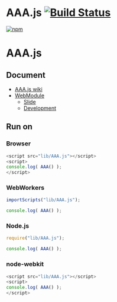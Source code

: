 # AAA.js [![Build Status](https://travis-ci.org/uupaa/AAA.js.png)](http://travis-ci.org/uupaa/AAA.js)

[![npm](https://nodei.co/npm/uupaa.aaa.js.png?downloads=true&stars=true)](https://nodei.co/npm/uupaa.aaa.js/)

# AAA.js

## Document

- [AAA.js wiki](https://github.com/uupaa/AAA.js/wiki/AAA)
- [WebModule](https://github.com/uupaa/WebModule)
    - [Slide](http://uupaa.github.io/Slide/slide/WebModule/index.html)
    - [Development](https://github.com/uupaa/WebModule/wiki/Development)

## Run on

### Browser

```js
<script src="lib/AAA.js"></script>
<script>
console.log( AAA() );
</script>
```

### WebWorkers

```js
importScripts("lib/AAA.js");

console.log( AAA() );
```

### Node.js

```js
require("lib/AAA.js");

console.log( AAA() );
```

### node-webkit

```js
<script src="lib/AAA.js"></script>
<script>
console.log( AAA() );
</script>
```

